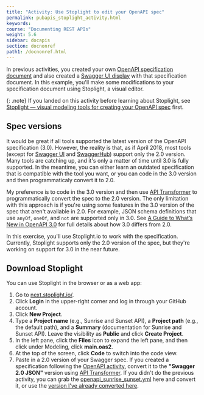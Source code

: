 ```yaml
---
title: "Activity: Use Stoplight to edit your OpenAPI spec"
permalink: pubapis_stoplight_activity.html
keywords:
course: "Documenting REST APIs"
weight: 5.6
sidebar: docapis
section: docnonref
path1: /docnonref.html
---
```


In previous activities, you created your own [OpenAPI specification document](pubapis_openapi_activity.html) and also created a [Swagger UI display](pubapis_swagger_ui_activity.html) with that specification document. In this example, you'll make some modifications to your specification document using Stoplight, a visual editor.

{: .note}
If you landed on this activity before learning about Stoplight, see [Stoplight &mdash; visual modeling tools for creating your OpenAPI spec](pubapis_stoplight.html) first.

## Spec versions

It would be great if all tools supported the latest version of the OpenAPI specification (3.0). However, the reality is that, as if April 2018, most tools (except for [Swagger UI](pubapis_swagger.html) and [SwaggerHub](pubapis_swaggerhub_smartbear.html)) support only the 2.0 version. Many tools are catching up, and it's only a matter of time until 3.0 is fully supported. In the meantime, you can either learn an outdated specification that is compatible with the tool you want, or you can code in the 3.0 version and then programmaticaly convert it to 2.0.

My preference is to code in the 3.0 version and then use [API Transformer](https://apimatic.io/transformer) to programmatically convert the spec to the 2.0 version. The only limitation with this approach is if you're using some features in the 3.0 version of the spec that aren't available in 2.0. For example, JSON schema definitions that use `anyOf`, `oneOf`, and `not` are supported only in 3.0. See [A Guide to What’s New in OpenAPI 3.0](https://swagger.io/blog/whats-new-in-openapi-3-0/) for full details about how 3.0 differs from 2.0.

In this exercise, you'll use Stoplight.io to work with the specification. Currently, Stoplight supports only the 2.0 version of the spec, but they're working on support for 3.0 in the near future.

## Download Stoplight

You can use Stoplight in the browser or as a web app:

1.  Go to [next.stoplight.io/](https://next.stoplight.io/).
2.  Click **Login** in the upper-right corner and log in through your GitHub account.
3.  Click **New Project**.
4.  Type a **Project name** (e.g., Sunrise and Sunset API), a **Project path** (e.g., the default path), and a **Summary** (documentation for Sunrise and Sunset API). Leave the visibility as **Public** and click **Create Project**.
4.  In the left pane, click the **Files** icon to expand the left pane, and then click under Modeling, click **main.oas2**.
5.  At the top of the screen, click **Code** to switch into the code view.
6.  Paste in a 2.0 version of your Swagger spec. If you created a specification following the [OpenAPI activity](pubapis_openapi_activity.html), convert it to the **"Swagger 2.0 JSON"** version using [API Transformer](pubapis_openapi_activity.html).
    If you didn't do the previous activity, you can grab the [openapi_sunrise_sunset.yml](http://idratherbewriting.com/learnapidoc/assets/files/swagger/openapi_sunrise_sunset.yml) here and convert it, or use the [version I've already converted here](http://idratherbewriting.com/learnapidoc/assets/files/swagger/oopenapi_sunrise_sunset_20.json).
